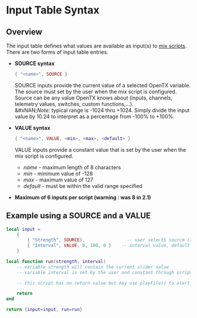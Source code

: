 # Input Table Syntax

## Overview

The input table defines what values are available as input(s) to [mix scripts](https://github.com/EdgeTX/lua-reference-guide/blob/main/part_i_-_script_type_overview/mix.md). There are two forms of input table entries.

*   **SOURCE syntax**

    ```lua
    { "<name>", SOURCE }
    ```

    SOURCE inputs provide the current value of a selected OpenTX variable. The source must set by the user when the mix script is configured. Source can be any value OpenTX knows about (inputs, channels, telemetry values, switches, custom functions,...).\
    &#xNAN;_&#x4E;ote:_ typical range is -1024 thru +1024. Simply divide the input value by 10.24 to interpret as a percentage from -100% to +100%.
*   **VALUE syntax**

    ```lua
    { "<name>", VALUE, <min>, <max>, <default> }
    ```

    VALUE inputs provide a constant value that is set by the user when the mix script is configured.

    * _name_ - maximum length of 8 characters
    * _min_ - minimum value of -128
    * _max_ - maximum value of 127
    * _default_ - must be within the valid range specified
* **Maximum of 6 inputs per script (warning : was 8 in 2.1)**

## Example using a SOURCE and a VALUE

```lua
local input =
    {
        { "Strength", SOURCE},                -- user selects source (typically slider or knob)
        { "Interval", VALUE, 0, 100, 0 }    -- interval value, default = 0.
    }

local function run(strength, interval)
    -- variable strength will contain the current slider value
    -- variable interval is set by the user and constant through script lifetime

    -- this script has no return value but may use playFile() to alert user

    return
end

return {input=input, run=run}
```
